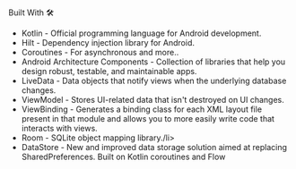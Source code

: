 Built With 🛠 <br>
<ul>
  <li> Kotlin - Official programming language for Android development.</li>
<li> Hilt - Dependency injection library for Android.</li>
<li>Coroutines - For asynchronous and more..</li>
<li>Android Architecture Components - Collection of libraries that help you design robust, testable, and maintainable apps.</li>
<li>LiveData - Data objects that notify views when the underlying database changes.</li>
<li>ViewModel - Stores UI-related data that isn't destroyed on UI changes.</li>
<li>ViewBinding - Generates a binding class for each XML layout file present in that module and allows you to more easily write code that interacts with views.</li>
<li>Room - SQLite object mapping library./li>
<li>DataStore -  New and improved data storage solution aimed at replacing SharedPreferences. Built on Kotlin coroutines and Flow</li>
  
  </ul>
